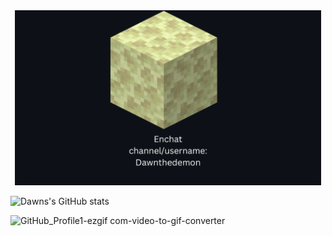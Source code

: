 
<div align="center">
  <img src="./Enchat_Card1.png" height="280" />
</div>

![Dawns's GitHub stats](https://github-readme-stats.vercel.app/api?username=Dawnthedemon&show_icons=true&theme=transparent)

![GitHub_Profile1-ezgif com-video-to-gif-converter](https://github.com/user-attachments/assets/c7ce718b-781c-45f8-9f64-55e8f497b81d)
